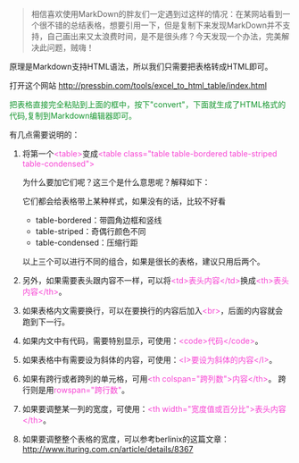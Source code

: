 > 相信喜欢使用MarkDown的胖友们一定遇到过这样的情况：在某网站看到一个很不错的总结表格，想要引用一下，但是复制下来发现MarkDown并不支持，自己画出来又太浪费时间，是不是很头疼？今天发现一个办法，完美解决此问题，贼嗨！

原理是Markdown支持HTML语法，所以我们只需要把表格转成HTML即可。

打开这个网站 <http://pressbin.com/tools/excel_to_html_table/index.html>

<font color=15962f>把表格直接完全粘贴到上面的框中，按下"convert"，下面就生成了HTML格式的代码,复制到Markdown编辑器即可。</font>

有几点需要说明的：

1. 将第一个<font color=#f743d3>\<table></font>变成<font color=#f743d3>\<table class="table table-bordered table-striped table-condensed"></font>

	为什么要加它们呢？这三个是什么意思呢？解释如下：
	
	它们都会给表格带上某种样式，如果没有的话，比较不好看
	
	* table-bordered：带圆角边框和竖线
	* table-striped：奇偶行颜色不同
	* table-condensed：压缩行距
	
	以上三个可以进行不同的组合，如果是很长的表格，建议只用后两个。
2. 另外，如果需要表头跟内容不一样，可以将<font color=#f743d3>\<td>表头内容\</td></font>换成<font color=#f743d3>\<th>表头内容\</th></font>。
3. 如果表格内文需要换行，可以在要换行的内容后加入<font color=#f743d3>\<br></font>，后面的内容就会跑到下一行。
4. 如果内文中有代码，需要特别显示，可使用：<font color=#f743d3>\<code>代码\</code></font>。
5. 如果表格中有需要设为斜体的内容，可使用：<font color=#f743d3>\<I>要设为斜体的内容\</I></font>。
6. 如果有跨行或者跨列的单元格，可用<font color=#f743d3>\<th colspan="跨列数">内容\</th></font>。
跨行则是用<font color=#f743d3>rowspan="跨行数"</font>。
7. 如果要调整某一列的宽度，可使用：<font color=#f743d3>\<th width="宽度值或百分比">表头内容\</th></font>。
8. 如果要调整整个表格的宽度，可以参考berlinix的这篇文章：<http://www.ituring.com.cn/article/details/8367>

